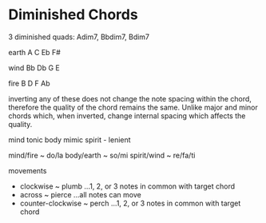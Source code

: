 # Diminished Chords


3 diminished quads: Adim7, Bbdim7, Bdim7


earth  A  C  Eb F#

wind   Bb Db G  E

fire   B  D  F  Ab


inverting any of these does not change the note spacing within the chord, therefore the quality of the chord remains the same.
Unlike major and minor chords which, when inverted, change internal spacing which affects the quality.


mind
  tonic 
body
  mimic 
spirit - 
  lenient


mind/fire ~ do/la
body/earth ~ so/mi
spirit/wind ~ re/fa/ti


movements
- clockwise ~ plumb
  ...1, 2, or 3 notes in common with target chord
- across ~ pierce
  ...all notes can move
- counter-clockwise ~ perch
  ...1, 2, or 3 notes in common with target chord

